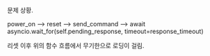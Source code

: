 문제 상황.

power_on --> reset --> send_command --> await asyncio.wait_for(self.pending_response, timeout=response_timeout)

리셋 이후 위의 함수 흐름에서 무기한으로 로딩이 걸림. 
